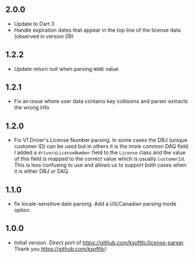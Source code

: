 ## 2.0.0
- Update to Dart 3
- Handle expiration dates that appear in the top line of the license data (observed in version 09)

## 1.2.2
- Update return null when parsing `NONE` value

## 1.2.1
- Fix an issue where user data contains key collisions and parser extracts the wrong info

## 1.2.0
- Fix V1 Driver's License Number parsing. In some cases the DBJ (unique customer ID) can be used but in others it is the more common DAQ field. I added a `driversLicenseNumber` field to the `License` class and the value of this field is mapped to the correct value which is usually `customerId`. This is less confusing to use and allows us to support both cases when it is either DBJ or DAQ.

## 1.1.0
- fix locale-sensitive date parsing. Add a US/Canadian parsing mode option.

## 1.0.0
- Initial version. Direct port of https://github.com/ksoftllc/license-parser. Thank you https://github.com/ksoftllc!
